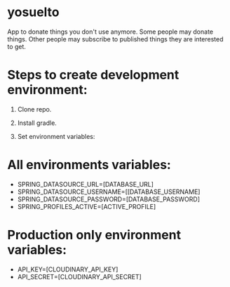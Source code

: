 # yosuelto
App to donate things you don't use anymore. Some people may donate things. Other people may subscribe to published things they are interested to get.

# Steps to create development environment:

1. Clone repo.

2. Install gradle.

3. Set environment variables:

# All environments variables:
* SPRING_DATASOURCE_URL=[DATABASE_URL]
* SPRING_DATASOURCE_USERNAME=[[DATABASE_USERNAME]
* SPRING_DATASOURCE_PASSWORD=[DATABASE_PASSWORD]
* SPRING_PROFILES_ACTIVE=[ACTIVE_PROFILE]

# Production only environment variables:
* API_KEY=[CLOUDINARY_API_KEY]
* API_SECRET=[CLOUDINARY_API_SECRET]


